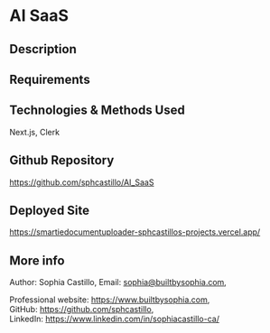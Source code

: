 # AI SaaS

## Description

## Requirements

## Technologies & Methods Used
Next.js, Clerk

## Github Repository

https://github.com/sphcastillo/AI_SaaS

## Deployed Site

https://smartiedocumentuploader-sphcastillos-projects.vercel.app/

## More info

Author: Sophia Castillo,
Email: sophia@builtbysophia.com,

Professional website: https://www.builtbysophia.com,
GitHub: https://github.com/sphcastillo,
LinkedIn: https://www.linkedin.com/in/sophiacastillo-ca/



